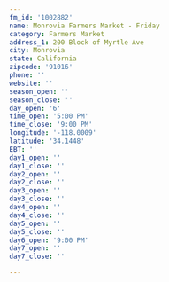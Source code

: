 ```yaml
---
fm_id: '1002882'
name: Monrovia Farmers Market - Friday
category: Farmers Market
address_1: 200 Block of Myrtle Ave
city: Monrovia
state: California
zipcode: '91016'
phone: ''
website: ''
season_open: ''
season_close: ''
day_open: '6'
time_open: '5:00 PM'
time_close: '9:00 PM'
longitude: '-118.0009'
latitude: '34.1448'
EBT: ''
day1_open: ''
day1_close: ''
day2_open: ''
day2_close: ''
day3_open: ''
day3_close: ''
day4_open: ''
day4_close: ''
day5_open: ''
day5_close: ''
day6_open: '9:00 PM'
day7_open: ''
day7_close: ''

---
```

